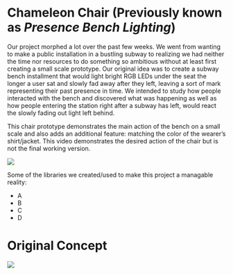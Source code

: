 Chameleon Chair (Previously known as *Presence Bench Lighting*)
================

Our project morphed a lot over the past few weeks. We went from wanting to make a public installation in a bustling subway to realizing we had neither the time nor resources to do something so ambitious without at least first creating a small scale prototype. Our original idea was to create a subway bench installment that would light bright RGB LEDs under the seat the longer a user sat and slowly fad away after they left, leaving a sort of mark representing their past presence in time. We intended to study how people interacted with the bench and discovered what was happening as well as how people entering the station right after a subway has left, would react the slowly fading out light left behind.

This chair prototype demonstrates the main action of the bench on a small scale and also adds an additional feature: matching the color of the wearer’s shirt/jacket. This video demonstrates the desired action of the chair but is not the final working version.

<a href="http://player.vimeo.com/video/51299789" target="blank" alt="Chameleon Chair"><img src="http://f.cl.ly/items/03261m202s1g1m2r2H1y/Screen%20Shot%202012-10-13%20at%2011.22.49%20PM.png"></a>

Some of the libraries we created/used to make this project a managable reality:
<ul>
	<li>A</li>
	<li>B</li>
	<li>C</li>
	<li>D</li>
</ul>

Original Concept
================
<img src="https://a248.e.akamai.net/camo.github.com/366636e34f37729fca803dff9aaf9ef3b5cc0be2/687474703a2f2f662e636c2e6c792f6974656d732f306d30743335304e32443269325132423046304f2f42656e6368253230436f6e636570742e706e67">